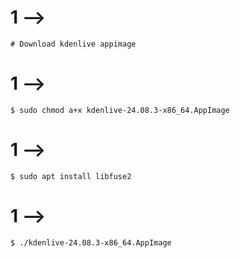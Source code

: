 # 1 --> 
	# Download kdenlive appimage 

# 1 --> 
	$ sudo chmod a+x kdenlive-24.08.3-x86_64.AppImage 

# 1 --> 
	$ sudo apt install libfuse2

# 1 --> 
	$ ./kdenlive-24.08.3-x86_64.AppImage 

